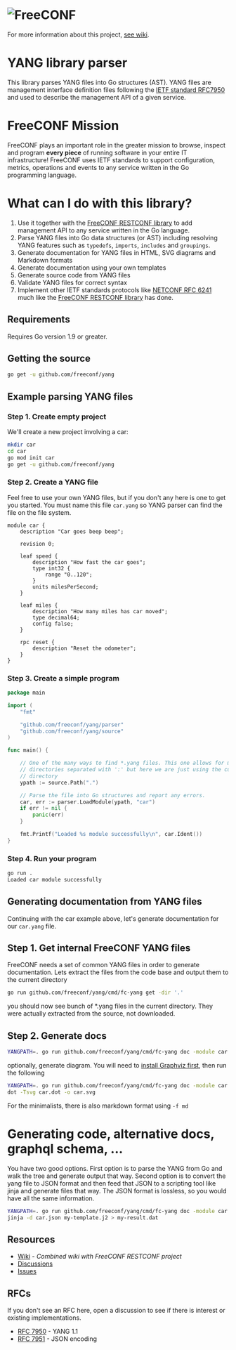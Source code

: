# ![FreeCONF](https://s3.amazonaws.com/freeconf-static/freeconf-no-wrench.svg)

For more information about this project, [see wiki](https://github.com/freeconf/restconf/wiki).

# YANG library parser

This library parses YANG files into Go structures (AST).  YANG files are management interface definition files following the [IETF standard RFC7950](https://datatracker.ietf.org/doc/html/rfc7950) and used to describe the management API of a given service.

# FreeCONF Mission

FreeCONF plays an important role in the greater mission to browse, inspect and program __every piece__ of running software in your entire IT infrastructure! FreeCONF uses IETF standards to support configuration, metrics, operations and events to any service written in the Go programming language.

# What can I do with this library?

1. Use it together with the [FreeCONF RESTCONF library](https://github.com/freeconf/restconf) to add management API to any service written in the Go language.
2. Parse YANG files into Go data structures (or AST) including resolving YANG features such as `typedefs`, `imports`, `includes` and `groupings`.
3. Generate documentation for YANG files in HTML, SVG diagrams and Markdown formats
4. Generate documentation using your own templates
5. Generate source code from YANG files
6. Validate YANG files for correct syntax
7. Implement other IETF standards protocols like [NETCONF RFC 6241](https://datatracker.ietf.org/doc/html/rfc6241) much like the [FreeCONF RESTCONF library](https://github.com/freeconf/restconf) has done.

## Requirements

Requires Go version 1.9 or greater.

## Getting the source

```bash
go get -u github.com/freeconf/yang
```

## Example parsing YANG files

### Step 1. Create empty project

We'll create a new project involving a car:

```bash
mkdir car
cd car
go mod init car
go get -u github.com/freeconf/yang
```

### Step 2. Create a YANG file

Feel free to use your own YANG files, but if you don't any here is one to get you started.  You must name this file `car.yang` so YANG parser can find the file on the file system.

```yang
module car {
	description "Car goes beep beep";

	revision 0;

	leaf speed {
		description "How fast the car goes";
	    type int32 {
		    range "0..120";
	    }
		units milesPerSecond;
	}

	leaf miles {
		description "How many miles has car moved";
	    type decimal64;
	    config false;
	}

	rpc reset {
		description "Reset the odometer";
	}
}
```

### Step 3. Create a simple program

```go
package main

import (
	"fmt"

	"github.com/freeconf/yang/parser"
	"github.com/freeconf/yang/source"
)

func main() {

	// One of the many ways to find *.yang files. This one allows for multiple
	// directories separated with ':' but here we are just using the current working
	// directory
	ypath := source.Path(".")

	// Parse the file into Go structures and report any errors.
	car, err := parser.LoadModule(ypath, "car")
	if err != nil {
		panic(err)
	}

	fmt.Printf("Loaded %s module successfully\n", car.Ident())
}
```

### Step 4. Run your program

```bash
go run .
Loaded car module successfully
```

## Generating documentation from YANG files

Continuing with the car example above, let's generate documentation for our `car.yang` file.

## Step 1. Get internal FreeCONF YANG files

FreeCONF needs a set of common YANG files in order to generate documentation. Lets extract the files from the code base and output them to the current directory

```bash
go run github.com/freeconf/yang/cmd/fc-yang get -dir '.'
```

you should now see bunch of *.yang files in the current directory.  They were actually extracted from the source, not downloaded. 

## Step 2. Generate docs

```bash
YANGPATH=. go run github.com/freeconf/yang/cmd/fc-yang doc -module car -f html > car.html
```

optionally, generate diagram.  You will need to [install Graphviz first](https://graphviz.org/download/), then run the following

```bash
YANGPATH=. go run github.com/freeconf/yang/cmd/fc-yang doc -module car -f dot > car.dot
dot -Tsvg car.dot -o car.svg
```

For the minimalists, there is also markdown format using `-f md`

# Generating code, alternative docs, graphql schema, ...

You have two good options. First option is to parse the YANG from Go and walk the tree and generate output that way.  Second option is to convert the yang file to JSON format and then feed that JSON to a scripting tool like jinja and generate files that way.  The JSON format is lossless, so you would have all the same information.

```bash
YANGPATH=. go run github.com/freeconf/yang/cmd/fc-yang doc -module car > car.json
jinja -d car.json my-template.j2 > my-result.dat
```

## Resources
* [Wiki](https://github.com/freeconf/restconf/wiki) - *Combined wiki with FreeCONF RESTCONF project*
* [Discussions](https://github.com/freeconf/restconf/discussions)
* [Issues](https://github.com/freeconf/yang/issues)

## RFCs

If you don't see an RFC here, open a discussion to see if there is interest or existing implementations.

* [RFC 7950](https://datatracker.ietf.org/doc/html/rfc7950) - YANG 1.1
* [RFC 7951](https://datatracker.ietf.org/doc/html/rfc7951) - JSON encoding